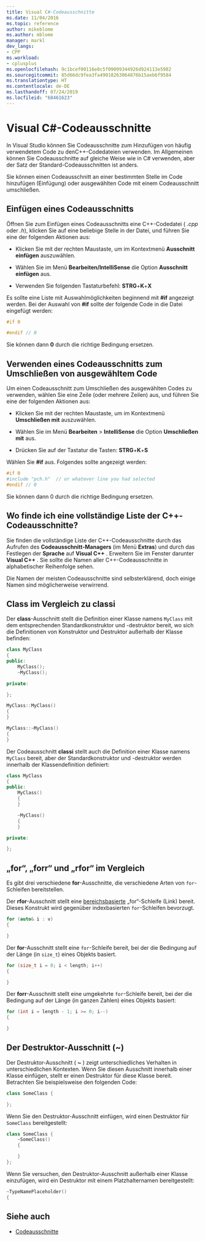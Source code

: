 ```yaml
---
title: Visual C#-Codeausschnitte
ms.date: 11/04/2016
ms.topic: reference
author: mikeblome
ms.author: mblome
manager: markl
dev_langs:
- CPP
ms.workload:
- cplusplus
ms.openlocfilehash: 9c1bcef00116e0c5f09099344926d924113e5982
ms.sourcegitcommit: 85d66dc9fea3fa49018263064876b15aeb6f9584
ms.translationtype: HT
ms.contentlocale: de-DE
ms.lasthandoff: 07/24/2019
ms.locfileid: "68461623"
---
```

# <a name="visual-c-code-snippets"></a>Visual C#-Codeausschnitte

In Visual Studio können Sie Codeausschnitte zum Hinzufügen von häufig verwendetem Code zu denC++-Codedateien verwenden. Im Allgemeinen können Sie Codeausschnitte auf gleiche Weise wie in C# verwenden, aber der Satz der Standard-Codeausschnitten ist anders.

Sie können einen Codeausschnitt an einer bestimmten Stelle im Code hinzufügen (Einfügung) oder ausgewählten Code mit einem Codeausschnitt umschließen.

## <a name="insert-a-code-snippet"></a>Einfügen eines Codeausschnitts

Öffnen Sie zum Einfügen eines Codeausschnitts eine C++-Codedatei ( *.cpp* oder *.h*), klicken Sie auf eine beliebige Stelle in der Datei, und führen Sie eine der folgenden Aktionen aus:

- Klicken Sie mit der rechten Maustaste, um im Kontextmenü **Ausschnitt einfügen** auszuwählen.

- Wählen Sie im Menü **Bearbeiten/IntelliSense** die Option **Ausschnitt einfügen** aus.

- Verwenden Sie folgenden Tastaturbefehl: **STRG**+**K**+**X**

Es sollte eine Liste mit Auswahlmöglichkeiten beginnend mit **#if** angezeigt werden. Bei der Auswahl von **#if** sollte der folgende Code in die Datei eingefügt werden:

```cpp
#if 0

#endif // 0
```

Sie können dann **0** durch die richtige Bedingung ersetzen.

## <a name="use-a-code-snippet-to-surround-selected-code"></a>Verwenden eines Codeausschnitts zum Umschließen von ausgewähltem Code

Um einen Codeausschnitt zum Umschließen des ausgewählten Codes zu verwenden, wählen Sie eine Zeile (oder mehrere Zeilen) aus, und führen Sie eine der folgenden Aktionen aus:

- Klicken Sie mit der rechten Maustaste, um im Kontextmenü **Umschließen mit** auszuwählen.

- Wählen Sie im Menü **Bearbeiten** > **IntelliSense** die Option **Umschließen mit** aus.

- Drücken Sie auf der Tastatur die Tasten: **STRG**+**K**+**S**

Wählen Sie **#if** aus. Folgendes sollte angezeigt werden:

```cpp
#if 0
#include "pch.h"  // or whatever line you had selected
#endif // 0
```

Sie können dann 0 durch die richtige Bedingung ersetzen.

## <a name="where-can-i-find-a-complete-list-of-the-c-code-snippets"></a>Wo finde ich eine vollständige Liste der C++-Codeausschnitte?

Sie finden die vollständige Liste der C++-Codeausschnitte durch das Aufrufen des **Codeausschnitt-Managers** (im Menü **Extras**) und durch das Festlegen der **Sprache** auf **Visual C++** . Erweitern Sie im Fenster darunter **Visual C++** . Sie sollte die Namen aller C++-Codeausschnitte in alphabetischer Reihenfolge sehen.

Die Namen der meisten Codeausschnitte sind selbsterklärend, doch einige Namen sind möglicherweise verwirrend.

## <a name="class-vs-classi"></a>Class im Vergleich zu classi

Der **class**-Ausschnitt stellt die Definition einer Klasse namens `MyClass` mit dem entsprechenden Standardkonstruktor und -destruktor bereit, wo sich die Definitionen von Konstruktor und Destruktor außerhalb der Klasse befinden:

```cpp
class MyClass
{
public:
    MyClass();
    ~MyClass();

private:

};

MyClass::MyClass()
{
}

MyClass::~MyClass()
{
}
```

Der Codeausschnitt **classi** stellt auch die Definition einer Klasse namens `MyClass` bereit, aber der Standardkonstruktor und -destruktor werden innerhalb der Klassendefinition definiert:

```cpp
class MyClass
{
public:
    MyClass()
    {
    }

    ~MyClass()
    {
    }

private:

};
```

## <a name="for-vs-forr-vs-rfor"></a>„for“, „forr“ und „rfor“ im Vergleich

Es gibt drei verschiedene **for**-Ausschnitte, die verschiedene Arten von `for`-Schleifen bereitstellen.

Der **rfor**-Ausschnitt stellt eine [bereichsbasierte](/cpp/cpp/range-based-for-statement-cpp) „for“-Schleife (Link) bereit. Dieses Konstrukt wird gegenüber indexbasierten `for`-Schleifen bevorzugt.

```cpp
for (auto& i : v)
{

}
```

Der **for**-Ausschnitt stellt eine `for`-Schleife bereit, bei der die Bedingung auf der Länge (in `size_t`) eines Objekts basiert.

```cpp
for (size_t i = 0; i < length; i++)
{

}
```

Der **forr**-Ausschnitt stellt eine umgekehrte `for`-Schleife bereit, bei der die Bedingung auf der Länge (in ganzen Zahlen) eines Objekts basiert:

```cpp
for (int i = length - 1; i >= 0; i--)
{

}
```

## <a name="the-destructor-snippet-"></a>Der Destruktor-Ausschnitt (~)

Der Destruktor-Ausschnitt ( **~** ) zeigt unterschiedliches Verhalten in unterschiedlichen Kontexten. Wenn Sie diesen Ausschnitt innerhalb einer Klasse einfügen, stellt er einen Destruktor für diese Klasse bereit. Betrachten Sie beispielsweise den folgenden Code:

```cpp
class SomeClass {

};
```

Wenn Sie den Destruktor-Ausschnitt einfügen, wird einen Destruktor für `SomeClass` bereitgestellt:

```cpp
class SomeClass {
    ~SomeClass()
    {

    }
};
```

Wenn Sie versuchen, den Destruktor-Ausschnitt außerhalb einer Klasse einzufügen, wird ein Destruktor mit einem Platzhalternamen bereitgestellt:

```cpp
~TypeNamePlaceholder()
{
```

## <a name="see-also"></a>Siehe auch

- [Codeausschnitte](../ide/code-snippets.md)